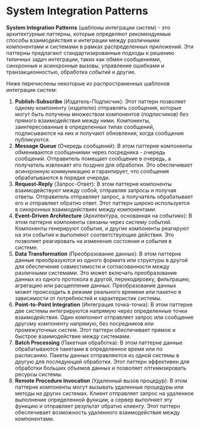 # System Integration Patterns

**System Integration Patterns** (шаблоны интеграции систем) - это архитектурные паттерны, которые определяют рекомендуемые способы взаимодействия и интеграции между различными компонентами и системами в рамках распределенных приложений. Эти паттерны предлагают стандартизированные подходы к решению типичных задач интеграции, таких как обмен сообщениями, синхронные и асинхронные вызовы, управление ошибками и транзакционностью, обработка событий и другие.

Ниже перечислены некоторые из распространенных шаблонов интеграции систем:

1. **Publish-Subscribe** (Издатель-Подписчик): Этот паттерн позволяет одному компоненту (издателю) отправлять сообщения, которые могут быть получены множеством компонентов (подписчиков) без прямого взаимодействия между ними. Компоненты, заинтересованные в определенных типах сообщений, подписываются на них и получают обновления, когда сообщения публикуются.
2. **Message Queue** (Очередь сообщений): В этом паттерне компоненты обмениваются сообщениями через посредника - очередь сообщений. Отправитель помещает сообщение в очередь, а получатель извлекает его позднее для обработки. Это обеспечивает асинхронную коммуникацию и гарантирует, что сообщения обрабатываются в порядке очереди.
3. **Request-Reply** (Запрос-Ответ): В этом паттерне компоненты взаимодействуют между собой, отправляя запросы и получая ответы. Отправитель отправляет запрос, а получатель обрабатывает его и отправляет обратно ответ. Этот паттерн широко используется в синхронных взаимодействиях между компонентами.
4. **Event-Driven Architecture** (Архитектура, основанная на событиях): В этом паттерне компоненты связаны через систему событий. Компоненты генерируют события, и другие компоненты реагируют на эти события и выполняют соответствующие действия. Это позволяет реагировать на изменения состояния и события в системе.
5. **Data Transformation** (Преобразование данных): В этом паттерне данные преобразуются из одного формата или структуры в другой для обеспечения совместимости и согласованности между различными системами. Это может включать преобразование данных из одного протокола в другой, перекодировку, фильтрацию, агрегацию или расщепление данных. Преобразование данных может происходить в режиме реального времени или пакетно в зависимости от потребностей и характеристик системы.
6. **Point-to-Point Integration** (Интеграция точка-точка): В этом паттерне две системы интегрируются напрямую через определенные точки взаимодействия. Один компонент отправляет запрос или сообщение другому компоненту напрямую, без посредников или промежуточных систем. Этот паттерн обеспечивает прямое и быстрое взаимодействие между системами.
7. **Batch Processing** (Пакетная обработка): В этом паттерне данные обрабатываются пакетами в определенное время или по расписанию. Пакеты данных отправляются из одной системы в другую для последующей обработки. Этот паттерн эффективен для обработки больших объемов данных и позволяет оптимизировать ресурсы системы.
8. **Remote Procedure Invocation** (Удаленный вызов процедур): В этом паттерне компоненты могут вызывать удаленные процедуры или методы на других системах. Клиент отправляет запрос на удаленное выполнение определенной функции, а сервер выполняет эту функцию и отправляет результат обратно клиенту. Этот паттерн обеспечивает возможность удаленного взаимодействия между компонентами.

